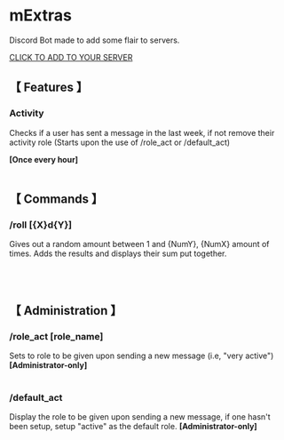 # **mExtras**


Discord Bot made to add some flair to servers.

[CLICK TO ADD TO YOUR SERVER](https://discord.com/oauth2/authorize?client_id=1311068031384027167)

## 【 Features 】


### Activity
Checks if a user has sent a message in the last week, if not remove their activity role
(Starts upon the use of /role_act or /default_act)

**[Once every hour]**
</br></br>


## 【 Commands 】


### /roll [{X}d{Y}]
Gives out a random amount between 1 and {NumY}, {NumX} amount of times.
Adds the results and displays their sum put together.

</br></br>


## 【 Administration 】


### /role_act [role_name]
Sets to role to be given upon sending a new message (i.e, "very active")
**[Administrator-only]**
</br></br>
### /default_act
Display the role to be given upon sending a new message, if one hasn't been setup, setup "active" as the default role.
**[Administrator-only]**
